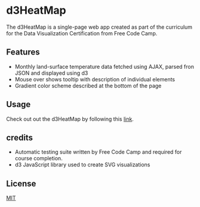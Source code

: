 # d3HeatMap

The d3HeatMap is a single-page web app created as part of the curriculum for the Data Visualization Certification from Free Code Camp. 

## Features

- Monthly land-surface temperature data fetched using AJAX, parsed fron JSON and displayed using d3  
- Mouse over shows tooltip with description of individual elements    
- Gradient color scheme described at the bottom of the page

## Usage

Check out out the d3HeatMap by following this [link]().

## credits

- Automatic testing suite written by Free Code Camp and required for course completion.
- d3 JavaScript library used to create SVG visualizations 

## License

[MIT](https://choosealicense.com/licenses/mit/)
